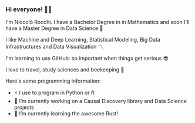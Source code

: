 ### Hi everyone! :honeybee::smiley:

I'm Niccolò Rocchi. I have a Bachelor Degree in in Mathematics and soon I'll have a Master Degree in Data Science :dizzy:

I like Machine and Deep Learning, Statistical Modeling, Big Data Infrastructures and Data Visualization :part_alternation_mark:

I'm learning to use GitHub: so important when things get serious :sunglasses:

I love to travel, study sciences and beekeeping :green_heart:

Here's some programming information:
- :zap: I use to program in Python or R
- 🔭 I’m currently working on a Causal Discovery library and Data Science projects
- 🌱 I’m currently learning the awesome Rust!

